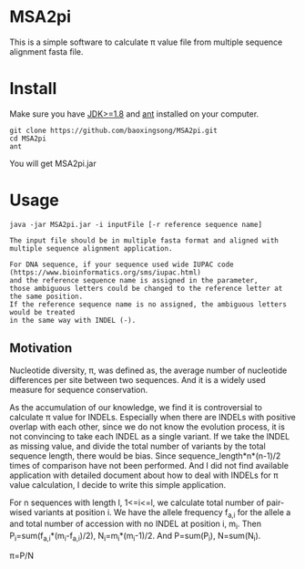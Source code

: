 # MSA2pi
This is a simple software to calculate π value file from multiple sequence alignment fasta file.

# Install 

Make sure you have [JDK>=1.8](http://www.oracle.com/technetwork/java/javase/downloads/jdk8-downloads-2133151.html) and [ant](http://ant.apache.org/) installed on your computer.
````
git clone https://github.com/baoxingsong/MSA2pi.git
cd MSA2pi
ant
````
You will get MSA2pi.jar



# Usage
````
java -jar MSA2pi.jar -i inputFile [-r reference sequence name]

The input file should be in multiple fasta format and aligned with multiple sequence alignment application.

For DNA sequence, if your sequence used wide IUPAC code (https://www.bioinformatics.org/sms/iupac.html) 
and the reference sequence name is assigned in the parameter, 
those ambiguous letters could be changed to the reference letter at the same position. 
If the reference sequence name is no assigned, the ambiguous letters would be treated 
in the same way with INDEL (-).
````



## Motivation

Nucleotide diversity, π, was defined as, the average number of nucleotide differences per site between two sequences. And it is a widely used measure for sequence conservation.

As the accumulation of our knowledge, we find it is controversial to calculate π value for INDELs. Especially when there are INDELs with positive overlap with each other, since we do not know the evolution process, it is not convincing to take each INDEL as a single variant. If we take the INDEL as missing value, and divide the total number of variants by the total sequence length, there would be bias. Since sequence_length\*n\*(n-1)/2 times of comparison have not been performed. And I did not find available application with detailed document about how to deal with INDELs for π value calculation, I decide to write this simple application.

For n sequences with length l, 1<=i<=l, we calculate total number of pair-wised variants at position i. We have the allele frequency f<sub>a,i</sub> for the allele a and total number of accession with no INDEL at position i, m<sub>i</sub>. Then P<sub>i</sub>=sum(f<sub>a,i</sub>\*(m<sub>i</sub>-f<sub>a,i</sub>)/2), N<sub>i</sub>=m<sub>i</sub>*(m<sub>i</sub>-1)/2. And
P=sum(P<sub>i</sub>), N=sum(N<sub>i</sub>).

π=P/N


